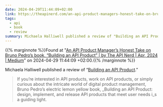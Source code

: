 ```yaml
---
date: 2024-04-29T11:44:09+02:00
link: https://theapinerd.com/an-api-product-managers-honest-take-on-bruno-pedro-s-book-building-an-api-product-f01038ad2bc3
tags:
  - api
  - book
  - review
summary: Michaela Halliwell published a review of "Building an API Product."
---
```

{{% marginnote %}}Found at "[An API Product Manager’s Honest Take on Bruno Pedro’s book, “Building an API Product” | by The API Nerd | Apr, 2024 | Medium](https://web.archive.org/web/20240429114409/https://theapinerd.com/an-api-product-managers-honest-take-on-bruno-pedro-s-book-building-an-api-product-f01038ad2bc3)" on 2024-04-29 11:44:09 +02:00.{{% /marginnote %}}

Michaela Halliwell published a review of “[Building an API Product](https://a.co/d/87Qd5AW).”

> If you’re interested in API products, work on API products, or simply curious about the intricate world of digital product management, Bruno Pedro’s electric lemon yellow book, _Building an API Product: design, implement, and release API products that meet user needs i_s a guiding light.